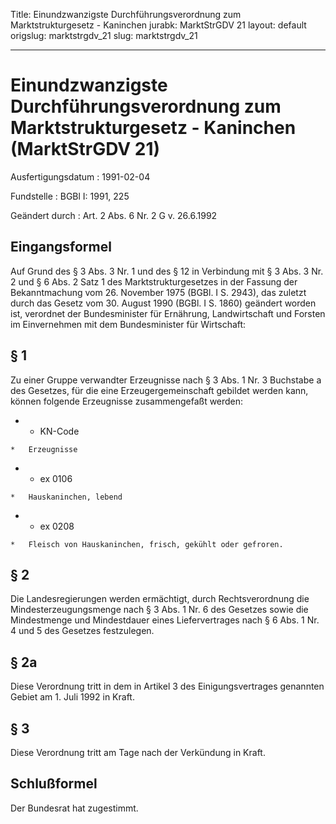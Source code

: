 Title: Einundzwanzigste Durchführungsverordnung zum Marktstrukturgesetz - Kaninchen
jurabk: MarktStrGDV 21
layout: default
origslug: marktstrgdv_21
slug: marktstrgdv_21

---

# Einundzwanzigste Durchführungsverordnung zum Marktstrukturgesetz - Kaninchen (MarktStrGDV 21)

Ausfertigungsdatum
:   1991-02-04

Fundstelle
:   BGBl I: 1991, 225

Geändert durch
:   Art. 2 Abs. 6 Nr. 2 G v. 26.6.1992


## Eingangsformel

Auf Grund des § 3 Abs. 3 Nr. 1 und des § 12 in Verbindung mit § 3 Abs.
3 Nr. 2 und § 6 Abs. 2 Satz 1 des Marktstrukturgesetzes in der Fassung
der Bekanntmachung vom 26. November 1975 (BGBl. I S. 2943), das
zuletzt durch das Gesetz vom 30. August 1990 (BGBl. I S. 1860)
geändert worden ist, verordnet der Bundesminister für Ernährung,
Landwirtschaft und Forsten im Einvernehmen mit dem Bundesminister für
Wirtschaft:


## § 1

Zu einer Gruppe verwandter Erzeugnisse nach § 3 Abs. 1 Nr. 3 Buchstabe
a des Gesetzes, für die eine Erzeugergemeinschaft gebildet werden
kann, können folgende Erzeugnisse zusammengefaßt werden:

*    *   KN-Code

    *   Erzeugnisse


*    *   ex 0106

    *   Hauskaninchen, lebend


*    *   ex 0208

    *   Fleisch von Hauskaninchen, frisch, gekühlt oder gefroren.





## § 2

Die Landesregierungen werden ermächtigt, durch Rechtsverordnung die
Mindesterzeugungsmenge nach § 3 Abs. 1 Nr. 6 des Gesetzes sowie die
Mindestmenge und Mindestdauer eines Liefervertrages nach § 6 Abs. 1
Nr. 4 und 5 des Gesetzes festzulegen.


## § 2a

Diese Verordnung tritt in dem in Artikel 3 des Einigungsvertrages
genannten Gebiet am 1. Juli 1992 in Kraft.


## § 3

Diese Verordnung tritt am Tage nach der Verkündung in Kraft.


## Schlußformel

Der Bundesrat hat zugestimmt.

